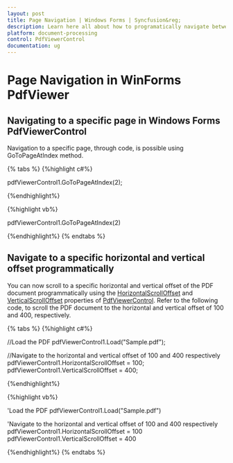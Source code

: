 ```yaml
---
layout: post
title: Page Navigation | Windows Forms | Syncfusion&reg;
description: Learn here all about how to programatically navigate between pages and inside pages of Syncfusion&reg; Windows Forms PdfViewer Control and more.
platform: document-processing
control: PdfViewerControl
documentation: ug
---
```

# Page Navigation in WinForms PdfViewer

## Navigating to a specific page in Windows Forms PdfViewerControl

Navigation to a specific page, through code, is possible using GoToPageAtIndex method.

{% tabs %}
{%highlight c#%}

pdfViewerControl1.GoToPageAtIndex(2);

{%endhighlight%}

{%highlight vb%}


pdfViewerControl1.GoToPageAtIndex(2)

{%endhighlight%}
{% endtabs %}

## Navigate to a specific horizontal and vertical offset programmatically

You can now scroll to a specific horizontal and vertical offset of the PDF document programmatically using the [HorizontalScrollOffset](https://help.syncfusion.com/cr/windowsforms/Syncfusion.Windows.Forms.PdfViewer.PdfViewerControl.html#Syncfusion_Windows_Forms_PdfViewer_PdfViewerControl_HorizontalScrollOffset) and [VerticalScrollOffset](https://help.syncfusion.com/cr/windowsforms/Syncfusion.Windows.Forms.PdfViewer.PdfViewerControl.html#Syncfusion_Windows_Forms_PdfViewer_PdfViewerControl_VerticalScrollOffset) properties of [PdfViewerControl](https://help.syncfusion.com/cr/windowsforms/Syncfusion.Windows.Forms.PdfViewer.PdfViewerControl.html). Refer to the following code, to scroll the PDF document to the horizontal and vertical offset of 100 and 400, respectively.

{% tabs %}
{%highlight c#%}

//Load the PDF
pdfViewerControl1.Load("Sample.pdf");

//Navigate to the horizontal and vertical offset of 100 and 400 respectively
pdfViewerControl1.HorizontalScrollOffset = 100;
pdfViewerControl1.VerticalScrollOffset = 400;

{%endhighlight%}

{%highlight vb%}


'Load the PDF
pdfViewerControl1.Load("Sample.pdf")

'Navigate to the horizontal and vertical offset of 100 and 400 respectively
pdfViewerControl1.HorizontalScrollOffset = 100
pdfViewerControl1.VerticalScrollOffset = 400

{%endhighlight%}
{% endtabs %}